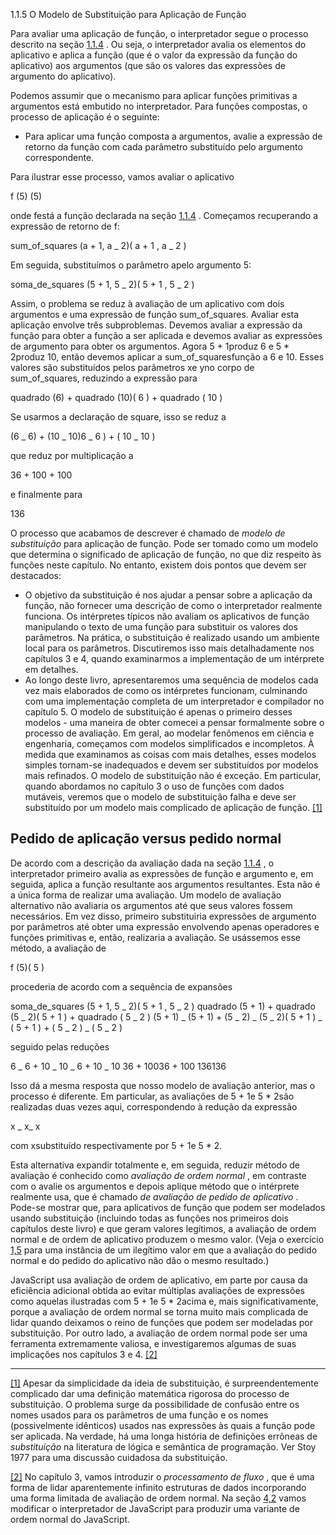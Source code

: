 1.1.5 O Modelo de Substituição para Aplicação de Função

Para avaliar uma aplicação de função, o interpretador segue o processo descrito na seção [1.1.4](https://so45nujb3h4koud7nsjm2lne4u-ac4c6men2g7xr2a-github.translate.goog/sicp/chapters/1.1.4.html) . Ou seja, o interpretador avalia os elementos do aplicativo e aplica a função (que é o valor da expressão da função do aplicativo) aos argumentos (que são os valores das expressões de argumento do aplicativo).

Podemos assumir que o mecanismo para aplicar funções primitivas a argumentos está embutido no interpretador. Para funções compostas, o processo de aplicação é o seguinte:

- Para aplicar uma função composta a argumentos, avalie a expressão de retorno da função com cada parâmetro substituído pelo argumento correspondente.

Para ilustrar esse processo, vamos avaliar o aplicativo

f (5) (5)

onde festá a função declarada na seção [1.1.4](https://so45nujb3h4koud7nsjm2lne4u-ac4c6men2g7xr2a-github.translate.goog/sicp/chapters/1.1.4.html) . Começamos recuperando a expressão de retorno de f:

sum_of_squares (a + 1, a _ 2)( a + 1 , a _ 2 )

Em seguida, substituímos o parâmetro apelo argumento 5:

soma_de_squares (5 + 1, 5 _ 2)( 5 + 1 , 5 _ 2 )

Assim, o problema se reduz à avaliação de um aplicativo com dois argumentos e uma expressão de função sum_of_squares. Avaliar esta aplicação envolve três subproblemas. Devemos avaliar a expressão da função para obter a função a ser aplicada e devemos avaliar as expressões de argumento para obter os argumentos. Agora 5 + 1produz 6 e 5 \* 2produz 10, então devemos aplicar a sum_of_squaresfunção a 6 e 10. Esses valores são substituídos pelos parâmetros xe yno corpo de sum_of_squares, reduzindo a expressão para

quadrado (6) + quadrado (10)( 6 ) + quadrado ( 10 )

Se usarmos a declaração de square, isso se reduz a

(6 _ 6) + (10 _ 10)6 _ 6 ) + ( 10 _ 10 )

que reduz por multiplicação a

36 + 100 + 100

e finalmente para

136

O processo que acabamos de descrever é chamado de _modelo de substituição_ para aplicação de função. Pode ser tomado como um modelo que determina o significado de aplicação de função, no que diz respeito às funções neste capítulo. No entanto, existem dois pontos que devem ser destacados:

- O objetivo da substituição é nos ajudar a pensar sobre a aplicação da função, não fornecer uma descrição de como o interpretador realmente funciona. Os intérpretes típicos não avaliam os aplicativos de função manipulando o texto de uma função para substituir os valores dos parâmetros. Na prática, o substituição é realizado usando um ambiente local para os parâmetros. Discutiremos isso mais detalhadamente nos capítulos 3 e 4, quando examinarmos a implementação de um intérprete em detalhes.
- Ao longo deste livro, apresentaremos uma sequência de modelos cada vez mais elaborados de como os intérpretes funcionam, culminando com uma implementação completa de um interpretador e compilador no capítulo 5. O modelo de substituição é apenas o primeiro desses modelos - uma maneira de obter comecei a pensar formalmente sobre o processo de avaliação. Em geral, ao modelar fenômenos em ciência e engenharia, começamos com modelos simplificados e incompletos. À medida que examinamos as coisas com mais detalhes, esses modelos simples tornam-se inadequados e devem ser substituídos por modelos mais refinados. O modelo de substituição não é exceção. Em particular, quando abordamos no capítulo 3 o uso de funções com dados mutáveis, veremos que o modelo de substituição falha e deve ser substituído por um modelo mais complicado de aplicação de função. [[1]](https://so45nujb3h4koud7nsjm2lne4u-ac4c6men2g7xr2a-github.translate.goog/sicp/chapters/1.1.5.html#footnote-1)

## Pedido de aplicação versus pedido normal

De acordo com a descrição da avaliação dada na seção [1.1.4](https://so45nujb3h4koud7nsjm2lne4u-ac4c6men2g7xr2a-github.translate.goog/sicp/chapters/1.1.4.html) , o interpretador primeiro avalia as expressões de função e argumento e, em seguida, aplica a função resultante aos argumentos resultantes. Esta não é a única forma de realizar uma avaliação. Um modelo de avaliação alternativo não avaliaria os argumentos até que seus valores fossem necessários. Em vez disso, primeiro substituiria expressões de argumento por parâmetros até obter uma expressão envolvendo apenas operadores e funções primitivas e, então, realizaria a avaliação. Se usássemos esse método, a avaliação de

f (5)( 5 )

procederia de acordo com a sequência de expansões

soma_de_squares (5 + 1, 5 _ 2)( 5 + 1 , 5 _ 2 ) quadrado (5 + 1) + quadrado (5 _ 2)( 5 + 1 ) + quadrado ( 5 _ 2 ) (5 + 1) _ (5 + 1) + (5 _ 2) _ (5 _ 2)( 5 + 1 ) _ ( 5 + 1 ) + ( 5 _ 2 ) _ ( 5 _ 2 )

seguido pelas reduções

6 _ 6 + 10 _ 10 _ 6 + 10 _ 10 36 + 10036 + 100 136136

Isso dá a mesma resposta que nosso modelo de avaliação anterior, mas o processo é diferente. Em particular, as avaliações de 5 + 1e 5 \* 2são realizadas duas vezes aqui, correspondendo à redução da expressão

x _ x_ x

com xsubstituído respectivamente por 5 + 1e 5 \* 2.

Esta alternativa expandir totalmente e, em seguida, reduzir método de avaliação é conhecido como _avaliação de ordem normal_ , em contraste com o avalie os argumentos e depois aplique método que o intérprete realmente usa, que é chamado _de avaliação de pedido de aplicativo_ . Pode-se mostrar que, para aplicativos de função que podem ser modelados usando substituição (incluindo todas as funções nos primeiros dois capítulos deste livro) e que geram valores legítimos, a avaliação de ordem normal e de ordem de aplicativo produzem o mesmo valor. (Veja o exercício [1,5](https://so45nujb3h4koud7nsjm2lne4u-ac4c6men2g7xr2a-github.translate.goog/sicp/chapters/1.1.6.html#ex_1.5) para uma instância de um ilegítimo valor em que a avaliação do pedido normal e do pedido do aplicativo não dão o mesmo resultado.)

JavaScript usa avaliação de ordem de aplicativo, em parte por causa da eficiência adicional obtida ao evitar múltiplas avaliações de expressões como aquelas ilustradas com 5 + 1e 5 \* 2acima e, mais significativamente, porque a avaliação de ordem normal se torna muito mais complicada de lidar quando deixamos o reino de funções que podem ser modeladas por substituição. Por outro lado, a avaliação de ordem normal pode ser uma ferramenta extremamente valiosa, e investigaremos algumas de suas implicações nos capítulos 3 e 4. [[2]](https://so45nujb3h4koud7nsjm2lne4u-ac4c6men2g7xr2a-github.translate.goog/sicp/chapters/1.1.5.html#footnote-2)

---

[[1]](https://so45nujb3h4koud7nsjm2lne4u-ac4c6men2g7xr2a-github.translate.goog/sicp/chapters/1.1.5.html#footnote-link-1) Apesar da simplicidade da ideia de substituição, é surpreendentemente complicado dar uma definição matemática rigorosa do processo de substituição. O problema surge da possibilidade de confusão entre os nomes usados ​​para os parâmetros de uma função e os nomes (possivelmente idênticos) usados ​​nas expressões às quais a função pode ser aplicada. Na verdade, há uma longa história de definições errôneas de _substituição_ na literatura de lógica e semântica de programação. Ver Stoy 1977 para uma discussão cuidadosa da substituição.

[[2]](https://so45nujb3h4koud7nsjm2lne4u-ac4c6men2g7xr2a-github.translate.goog/sicp/chapters/1.1.5.html#footnote-link-2) No capítulo 3, vamos introduzir o _processamento de fluxo_ , que é uma forma de lidar aparentemente infinito estruturas de dados incorporando uma forma limitada de avaliação de ordem normal. Na seção [4,2](https://so45nujb3h4koud7nsjm2lne4u-ac4c6men2g7xr2a-github.translate.goog/sicp/chapters/4.2.html) vamos modificar o interpretador de JavaScript para produzir uma variante de ordem normal do JavaScript.
